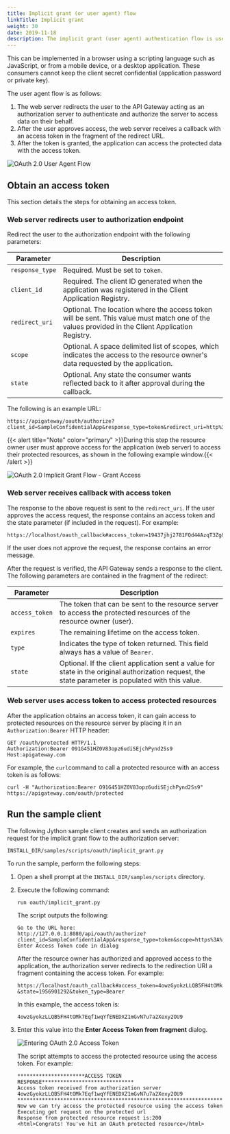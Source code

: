 ```yaml
---
title: Implicit grant (or user agent) flow
linkTitle: Implicit grant
weight: 30
date: 2019-11-18
description: The implicit grant (user agent) authentication flow is used by client applications (consumers) residing on the user's device.
---
```


This can be implemented in a browser using a scripting language such as JavaScript, or from a mobile device, or a desktop application. These consumers cannot keep the client secret confidential (application password or private key).

The user agent flow is as follows:

1. The web server redirects the user to the API Gateway acting as an authorization server to authenticate and authorize the server to access data on their behalf.
2. After the user approves access, the web server receives a callback with an access token in the fragment of the redirect URL.
3. After the token is granted, the application can access the protected data with the access token.

![OAuth 2.0 User Agent Flow](/Images/OAuth/APIgw_Oauth_implicit_grant_flow.png)

## Obtain an access token

This section details the steps for obtaining an access token.

### Web server redirects user to authorization endpoint

Redirect the user to the authorization endpoint with the following parameters:

| Parameter       | Description                                                                                                                                      |
|-----------------|--------------------------------------------------------------------------------------------------------------------------------------------------|
| `response_type` | Required. Must be set to `token`.                                                                                                                |
| `client_id`     | Required. The client ID generated when the application was registered in the Client Application Registry.                                        |
| `redirect_uri`  | Optional. The location where the access token will be sent. This value must match one of the values provided in the Client Application Registry. |
| `scope`         | Optional. A space delimited list of scopes, which indicates the access to the resource owner's data requested by the application.                |
| `state`         | Optional. Any state the consumer wants reflected back to it after approval during the callback.                                                  |

The following is an example URL:

```
https://apigateway/oauth/authorize?client_id=SampleConfidentialApp&response_type=token&redirect_uri=http%3A%2F%2Flocalhost%3A8090%2Fauth%2Fredirect.html&scope=https%3A%2F%2Flocalhost%3A8090%2Fauth%2Fuserinfo.email
```

{{< alert title="Note" color="primary" >}}During this step the resource owner user must approve access for the application (web server) to access their protected resources, as shown in the following example window.{{< /alert >}}

![OAuth 2.0 Implicit Grant Flow - Grant Access](/Images/OAuth/oauth_flow_allow_access.png)

### Web server receives callback with access token

The response to the above request is sent to the `redirect_uri`. If the user approves the access request, the response contains an access token and the state parameter (if included in the request). For example:

```
https://localhost/oauth_callback#access_token=19437jhj2781FQd44AzqT3Zg&token_type=Bearer&expires_in=3600
```

If the user does not approve the request, the response contains an error message.

After the request is verified, the API Gateway sends a response to the client. The following parameters are contained in the fragment of the redirect:

| Parameter      | Description                                                                                                                                         |
|----------------|-----------------------------------------------------------------------------------------------------------------------------------------------------|
| `access_token` | The token that can be sent to the resource server to access the protected resources of the resource owner (user).                                   |
| `expires`      | The remaining lifetime on the access token.                                                                                                         |
| `type`         | Indicates the type of token returned. This field always has a value of `Bearer`.                                                                    |
| `state`        | Optional. If the client application sent a value for state in the original authorization request, the state parameter is populated with this value. |

### Web server uses access token to access protected resources

After the application obtains an access token, it can gain access to protected resources on the resource server by placing it in an `Authorization:Bearer`
HTTP header:

```
GET /oauth/protected HTTP/1.1
Authorization:Bearer O91G451HZ0V83opz6udiSEjchPynd2Ss9
Host:apigateway.com
```

For example, the `curl`command to call a protected resource with an access token is as follows:

```
curl -H "Authorization:Bearer O91G451HZ0V83opz6udiSEjchPynd2Ss9" https://apigateway.com/oauth/protected
```

## Run the sample client

The following Jython sample client creates and sends an authorization request for the implicit grant flow to the authorization server:

```
INSTALL_DIR/samples/scripts/oauth/implicit_grant.py
```

To run the sample, perform the following steps:

1. Open a shell prompt at the `INSTALL_DIR/samples/scripts` directory.
2. Execute the following command:

    ```
    run oauth/implicit_grant.py
    ```

    The script outputs the following:

    ```
    Go to the URL here:
    http://127.0.0.1:8080/api/oauth/authorize?client_id=SampleConfidentialApp&response_type=token&scope=https%3A%2F%2Flocalhost%3A8090%2Fauth%2Fuserinfo.email&redirect_uri=https%3A%2F%2Flocalhost%2Foauth_callback&state=1956901292
    Enter Access Token code in dialog
    ```

    After the resource owner has authorized and approved access to the application, the authorization server redirects to the redirection URI a fragment containing the access token. For example:

    ```
    https://localhost/oauth_callback#access_token=4owzGyokzLLQB5FH4tOMk7Eqf1wqYfENEDXZ1mGvN7u7a2Xexy2OU9&expires_in=3599
    &state=1956901292&token_type=Bearer
    ```

    In this example, the access token is:

    ```
    4owzGyokzLLQB5FH4tOMk7Eqf1wqYfENEDXZ1mGvN7u7a2Xexy2OU9
    ```

3. Enter this value into the **Enter Access Token from fragment** dialog.

    ![Entering OAuth 2.0 Access Token](/Images/OAuth/oauth_user_agent_token.png)

    The script attempts to access the protected resource using the access token. For example:

    ```
    **********************ACCESS TOKEN RESPONSE******************************
    Access token received from authorization server 4owzGyokzLLQB5FH4tOMk7Eqf1wqYfENEDXZ1mGvN7u7a2Xexy2OU9
    ******************************************************************************
    Now we can try access the protected resource using the access token
    Executing get request on the protected url
    Response from protected resource request is:200
    <html>Congrats! You've hit an OAuth protected resource</html>
    ```
